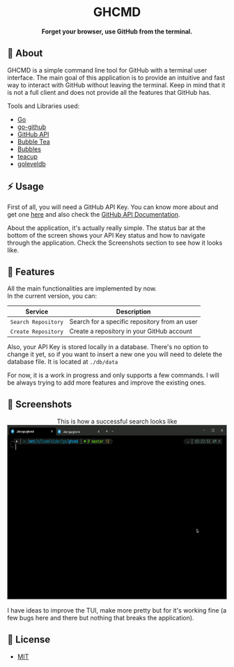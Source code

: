 <div align="center">

# GHCMD

**Forget your browser, use GitHub from the terminal.**

<!-- [About](#about) •
[Usage](#usage) •
[Screenshots](#screenshots) -->

</div>

## :pushpin: About

GHCMD is a simple command line tool for GitHub with a terminal user interface. The main goal of this application is to provide an intuitive and fast way to interact with GitHub without leaving the terminal. Keep in mind that it is not a full client and does not provide all the features that GitHub has.

Tools and Libraries used:

- [Go](https://go.dev/)
- [go-github](https://github.com/google/go-github)
- [GitHub API](https://developer.github.com/v3/)
- [Bubble Tea](https://github.com/charmbracelet/bubbletea)
- [Bubbles](https://github.com/charmbracelet/bubbles)
- [teacup](https://github.com/mistakenelf/teacup)
- [goleveldb](https://github.com/syndtr/goleveldb)

## :zap: Usage

First of all, you will need a GitHub API Key. You can know more about and get one [here](https://docs.github.com/en/authentication/keeping-your-account-and-data-secure/managing-your-personal-access-tokens#creating-a-personal-access-token-classic) and also check the [GitHub API Documentation](https://developer.github.com/v3/).

About the application, it's actually really simple. The status bar at the bottom of the screen shows your API Key status and how to navigate through the application. Check the Screenshots section to see how it looks like.

## :dart: Features

All the main functionalities are implemented by now. <br>
In the current version, you can:

| Service             | Description                                   |
| ------------------- | --------------------------------------------- |
| `Search Repository` | Search for a specific repository from an user |
| `Create Repository` | Create a repository in your GitHub account    |

Also, your API Key is stored locally in a database. There's no option to change it yet, so if you want to insert a new one you will need to delete the database file. It is located at `./db/data`

For now, it is a work in progress and only supports a few commands. I will be always trying to add more features and improve the existing ones.

## :camera_flash: Screenshots

<div align=center>
    This is how a successful search looks like<br>
    <img src="/docs/example.gif" width=700 height=400>
</div>

I have ideas to improve the TUI, make more pretty but for it's working fine (a few bugs here and there but nothing that breaks the application).

## :page_facing_up: License

- [MIT](https://raw.githubusercontent.com/luisedmc/ghcmd/master/LICENSE)
